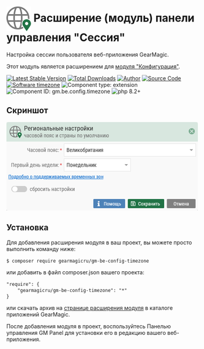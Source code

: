 # <img src="https://raw.githubusercontent.com/gearmagicru/gm-be-config-timezone/refs/heads/master/assets/images/icon.svg" width="64px" height="64px" align="absmiddle"> Расширение (модуль) панели управления "Сессия"

Настройка сессии пользователя веб-приложения GearMagic.

Этот модуль является расширением для [модуля "Конфигурация"](https://github.com/gearmagicru/gm-be-config).

[![Latest Stable Version](https://img.shields.io/packagist/v/gearmagicru/gm-be-config-timezone.svg)](https://packagist.org/packages/gearmagicru/gm-be-config-timezone)
[![Total Downloads](https://img.shields.io/packagist/dt/gearmagicru/gm-be-config-timezone.svg)](https://packagist.org/packages/gearmagicru/gm-be-config-timezone)
[![Author](https://img.shields.io/badge/author-anton.tivonenko@gmail.com-blue.svg)](mailto:anton.tivonenko@gmail.com)
[![Source Code](https://img.shields.io/badge/source-gearmagicru/gm--be--config--timezone-blue.svg)](https://github.com/gearmagicru/gm-be-config-timezone)
[![Software timezone](https://img.shields.io/badge/timezone-MIT-brightgreen.svg)](https://github.com/gearmagicru/gm-be-config-timezone/blob/master/timezone)
![Component type: extension](https://img.shields.io/badge/component%20type-extension-green.svg)
![Component ID: gm.be.config.timezone](https://img.shields.io/badge/component%20id-gm.be.config.timezone-green.svg)
![php 8.2+](https://img.shields.io/badge/php-min%208.2-red.svg)

## Скриншот
<img src="https://github.com/gearmagicru/gm-be-config-timezone/blob/master/assets/help/form.png?raw=true">

## Установка

Для добавления расширения модуля в ваш проект, вы можете просто выполнить команду ниже:

```
$ composer require gearmagicru/gm-be-config-timezone
```

или добавить в файл composer.json вашего проекта:
```
"require": {
    "gearmagicru/gm-be-config-timezone": "*"
}
```
или скачать архив на [странице расширения модуля](https://apps.gearmagic.ru/component/gm-be-config-timezone) в каталоге приложений GearMagic.

После добавления модуля в проект, воспользуйтесь Панелью управления GM Panel для установки его в редакцию вашего веб-приложения.
